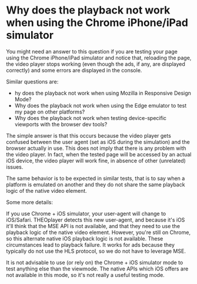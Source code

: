# Why does the playback not work when using the Chrome iPhone/iPad simulator

You might need an answer to this question if you are testing your page using the Chrome iPhone/iPad simulator and notice that, reloading the page, the video player stops working (even though the ads, if any, are displayed correctly) and some errors are displayed in the console.

Similar questions are:

- hy does the playback not work when using Mozilla in Responsive Design Mode?
- Why does the playback not work when using the Edge emulator to test my page on other platforms?
- Why does the playback not work when testing device-specific viewports with the browser dev tools?

The simple answer is that this occurs because the video player gets confused between the user agent (set as iOS during the simulation) and the browser actually in use. This does not imply that there is any problem with the video player. In fact, when the tested page will be accessed by an actual iOS device, the video player will work fine, in absence of other (unrelated) issues.

The same behavior is to be expected in similar tests, that is to say when a platform is emulated on another and they do not share the same playback logic of the native video element. 

Some more details:

If you use Chrome + iOS simulator, your user-agent will change to iOS/Safari. THEOplayer detects this new user-agent, and because it's iOS it'll think that the MSE API is not available, and that they need to use the playback logic of the native video element.  However, you're still on Chrome, so this alternate native iOS playback logic is not available. These circumstances lead to playback failure. It works for ads because they typically do not use the HLS protocol, so we do not have to leverage MSE.

It is not advisable to use (or rely on) the Chrome + iOS simulator mode to test anything else than the viewmode. The native APIs which iOS offers are not available in this mode, so it's not really a useful testing mode.
